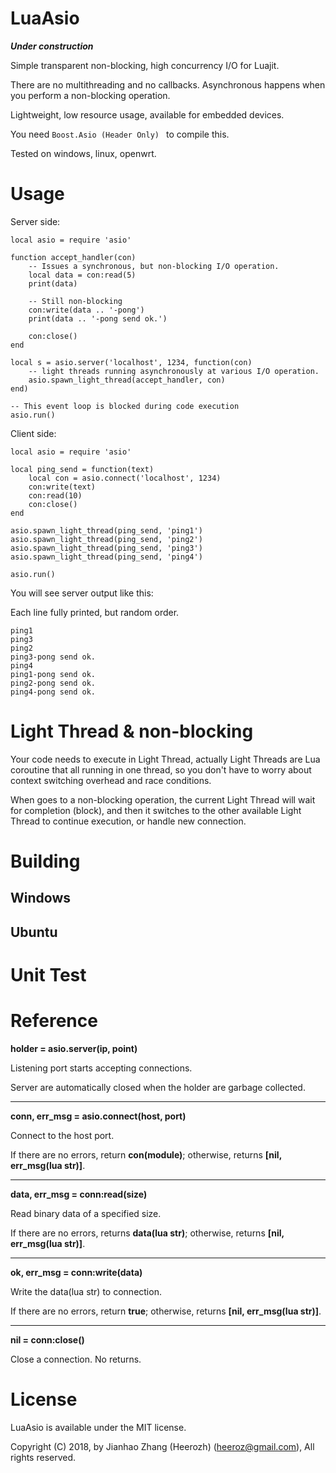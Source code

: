 # LuaAsio

***Under construction***

Simple transparent non-blocking, high concurrency I/O for Luajit. 

There are no multithreading and no callbacks. Asynchronous happens when you perform a non-blocking operation.

Lightweight, low resource usage, available for embedded devices.

You need ```Boost.Asio (Header Only) ``` to compile this.

Tested on windows, linux, openwrt.

# Usage

Server side:
```
local asio = require 'asio'

function accept_handler(con)
    -- Issues a synchronous, but non-blocking I/O operation.
    local data = con:read(5)  
    print(data)  

    -- Still non-blocking
    con:write(data .. '-pong')  
    print(data .. '-pong send ok.')

    con:close()
end

local s = asio.server('localhost', 1234, function(con) 
    -- light threads running asynchronously at various I/O operation.
    asio.spawn_light_thread(accept_handler, con) 
end)

-- This event loop is blocked during code execution
asio.run()
```

Client side:
```
local asio = require 'asio'

local ping_send = function(text) 
    local con = asio.connect('localhost', 1234) 
    con:write(text)
    con:read(10)
    con:close()
end

asio.spawn_light_thread(ping_send, 'ping1')
asio.spawn_light_thread(ping_send, 'ping2')
asio.spawn_light_thread(ping_send, 'ping3')
asio.spawn_light_thread(ping_send, 'ping4')

asio.run()
```

You will see server output like this: 

Each line fully printed, but random order.

````
ping1
ping3
ping2
ping3-pong send ok.
ping4
ping1-pong send ok.
ping2-pong send ok.
ping4-pong send ok.
````


# Light Thread & non-blocking 

Your code needs to execute in Light Thread, actually Light Threads are Lua coroutine that all running in one thread, so you don't have to worry about context switching overhead and race conditions.

When goes to a non-blocking operation, the current Light Thread will wait for completion (block), and then it switches to the other available Light Thread to continue execution, or handle new connection. 


# Building

## Windows

## Ubuntu


# Unit Test

# Reference

**holder = asio.server(ip, point)**

Listening port starts accepting connections.

Server are automatically closed when the holder are garbage collected.

----

**conn, err_msg = asio.connect(host, port)**

Connect to the host port.

If there are no errors, return **con(module)**; otherwise, returns **[nil, err_msg(lua str)]**.

----

**data, err_msg = conn:read(size)**

Read binary data of a specified size.

If there are no errors, returns **data(lua str)**; otherwise, returns **[nil, err_msg(lua str)]**.

----

**ok, err_msg = conn:write(data)**

Write the data(lua str) to connection.

If there are no errors, return **true**; otherwise, returns **[nil, err_msg(lua str)]**.

----

**nil = conn:close()**

Close a connection. No returns.


# License

LuaAsio is available under the MIT license.

Copyright (C) 2018, by Jianhao Zhang (Heerozh) (heeroz@gmail.com), All rights reserved.

